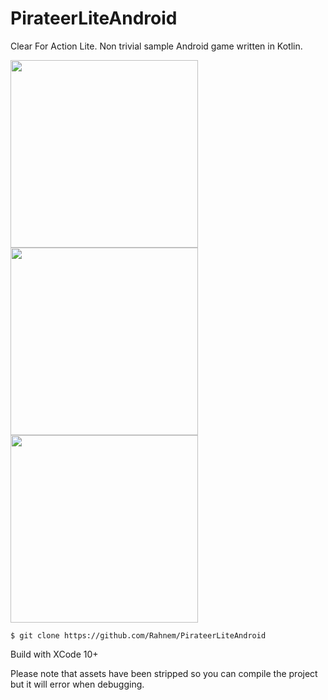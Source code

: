 # PirateerLiteAndroid
Clear For Action Lite. Non trivial sample Android game written in Kotlin.

<img src=https://i.imgur.com/Du6S9CH.png height=300 align=left>
<img src=https://i.imgur.com/9L7kkRf.png height=300 align=left>
<img src=https://i.imgur.com/PabK8xU.png height=300>


    $ git clone https://github.com/Rahnem/PirateerLiteAndroid

Build with XCode 10+

Please note that assets have been stripped so you can compile the project but it will error when debugging.

